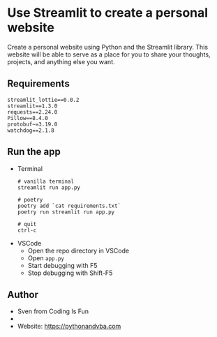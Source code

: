 # Use Streamlit to create a personal website

Create a personal website using Python and the Streamlit library. This website will be able to serve as a place for you to share your thoughts, projects, and anything else you want.



## Requirements
```
streamlit_lottie==0.0.2
streamlit==1.3.0
requests==2.24.0
Pillow==8.4.0
protobuf~=3.19.0
watchdog==2.1.8
```

## Run the app
* Terminal
    ```
    # vanilla terminal
    streamlit run app.py

    # poetry
    poetry add `cat requirements.txt`
    poetry run streamlit run app.py

    # quit
    ctrl-c
    ```
* VSCode
  * Open the repo directory in VSCode
  * Open `app.py`
  * Start debugging with F5
  * Stop debugging with Shift-F5

## Author
* Sven from Coding Is Fun
* 
* Website: https://pythonandvba.com



